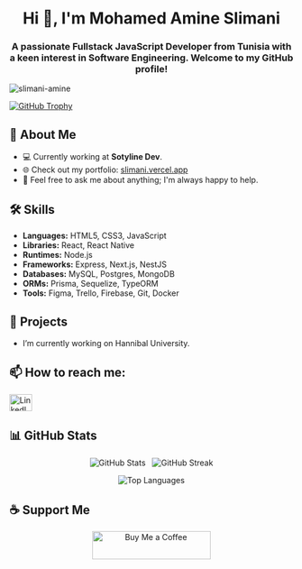 <h1 align="center">Hi 👋, I'm Mohamed Amine Slimani</h1>
<h3 align="center">A passionate Fullstack JavaScript Developer from Tunisia with a keen interest in Software Engineering. Welcome to my GitHub profile!</h3>

<p align="left"> <img src="https://komarev.com/ghpvc/?username=slimani-amine&label=Profile%20views&color=0e75b6&style=flat" alt="slimani-amine" /> </p>

<p align="left"> 
  <a href="https://github.com/ryo-ma/github-profile-trophy">
    <img src="https://github-profile-trophy.vercel.app/?username=slimani-amine" alt="GitHub Trophy" />
  </a> 
</p>

## 🚀 About Me
- 💻 Currently working at **Sotyline Dev**.
- 🌐 Check out my portfolio: [slimani.vercel.app](https://slimani.vercel.app/)
- 💬 Feel free to ask me about anything; I'm always happy to help.

## 🛠️ Skills
- **Languages:** HTML5, CSS3, JavaScript
- **Libraries:** React, React Native
- **Runtimes:** Node.js
- **Frameworks:** Express, Next.js, NestJS
- **Databases:** MySQL, Postgres, MongoDB
- **ORMs:** Prisma, Sequelize, TypeORM
- **Tools:** Figma, Trello, Firebase, Git, Docker

## 🔭 Projects
- I’m currently working on <a> Hannibal University</a>.

## 📫 How to reach me:
<p align="left">
<a href="https://www.linkedin.com/in/med-amine-slimani/" target="_blank">
  <img align="center" src="https://raw.githubusercontent.com/rahuldkjain/github-profile-readme-generator/master/src/images/icons/Social/linked-in-alt.svg" alt="LinkedIn" height="30" width="40" />
</a>
</p>

## 📊 GitHub Stats
<p align="center">
  <img align="center" src="https://github-readme-stats.vercel.app/api?username=slimani-amine&show_icons=true&locale=en" alt="GitHub Stats" /> 
  &nbsp;
  <img align="center" src="https://github-readme-streak-stats.herokuapp.com/?user=slimani-amine&" alt="GitHub Streak" />
</p>

<p align="center">
  <img align="center" src="https://github-readme-stats.vercel.app/api/top-langs?username=slimani-amine&show_icons=true&locale=en&layout=compact" alt="Top Languages" />
</p>

## ☕ Support Me
<p align="center">
  <a href="https://www.buymeacoffee.com/slimaniamine" target="_blank">
    <img src="https://cdn.buymeacoffee.com/buttons/v2/default-yellow.png" height="50" width="210" alt="Buy Me a Coffee" />
  </a>
</p>
